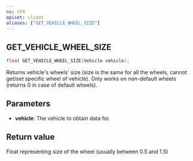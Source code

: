 ```yaml
---
ns: CFX
apiset: client
aliases: ["GET_VEHICLE_WHEEL_SIZE"]
---
```

## GET_VEHICLE_WHEEL_SIZE

```c
float GET_VEHICLE_WHEEL_SIZE(Vehicle vehicle);
```

Returns vehicle's wheels' size (size is the same for all the wheels, cannot get/set specific wheel of vehicle).
Only works on non-default wheels (returns 0 in case of default wheels).

## Parameters
* **vehicle**: The vehicle to obtain data for.

## Return value
Float representing size of the wheel (usually between 0.5 and 1.5)
